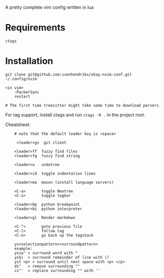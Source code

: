 A pretty complete vim config written in lua

# Requirements

```
ctags
```

# Installation

```
git clone git@github.com:svenhendrikx/okay-nvim-conf.git ~/.config/nvim

<in vim>
    :PackerSync
    restart

# The first time treesitter might take some time to download parsers
```

For tag support, install ctags and run `ctags -R .` in the project root.

Cheatsheet:
```
    # note that the default leader key is <space>

     <leader>gs  git client

    <leader>ff  fuzzy find files
    <leader>fg  fuzzy find string

    <leader>u   undotree

    <leader>id  toggle indentation lines

    <leader>ma  mason (install language servers)

    <C-a>       toggle Neotree
    <C-s>       toggle tagbar

    <leader>bp  python breakpoint
    <leader>bi  python interpreter

    <leader>gl  Render markdown
    
    <C-^>       goto previous file
    <C-]>       follow tag
    <C-o>       go back up the tagstack

    ys<selectionpattern><surroundpattern>
    example:
    ysiw" > surround word with "
    ys$(  > surround remainder of line with ()
    yst <p> > surround until next space with <p> </p>
    ds"   > remove surrounding ""
    cs"'  > replace surrounding "" with ''
```
